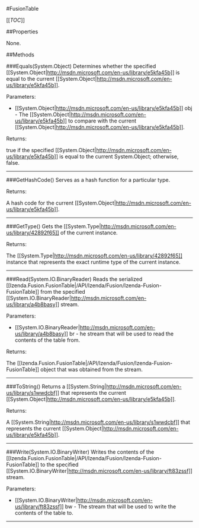 #FusionTable

[[_TOC_]]

##Properties

None.


##Methods

###Equals(System.Object)
Determines whether the specified [[System.Object|http://msdn.microsoft.com/en-us/library/e5kfa45b]] is equal to the current [[System.Object|http://msdn.microsoft.com/en-us/library/e5kfa45b]].

Parameters: 

* [[System.Object|http://msdn.microsoft.com/en-us/library/e5kfa45b]] obj  - The [[System.Object|http://msdn.microsoft.com/en-us/library/e5kfa45b]] to compare with the current [[System.Object|http://msdn.microsoft.com/en-us/library/e5kfa45b]].





Returns:

true if the specified [[System.Object|http://msdn.microsoft.com/en-us/library/e5kfa45b]] is equal to the current System.Object; otherwise, false.


---


###GetHashCode()
 Serves as a hash function for a particular type.  





Returns:

A hash code for the current [[System.Object|http://msdn.microsoft.com/en-us/library/e5kfa45b]].


---


###GetType()
Gets the [[System.Type|http://msdn.microsoft.com/en-us/library/42892f65]] of the current instance.





Returns:

The [[System.Type|http://msdn.microsoft.com/en-us/library/42892f65]] instance that represents the exact runtime type of the current instance.


---


###Read(System.IO.BinaryReader)
Reads the serialized [[Izenda.Fusion.FusionTable|/API/Izenda/Fusion/Izenda-Fusion-FusionTable]] from the specified [[System.IO.BinaryReader|http://msdn.microsoft.com/en-us/library/a4b8basy]] stream.

Parameters: 

* [[System.IO.BinaryReader|http://msdn.microsoft.com/en-us/library/a4b8basy]] br  - he stream that will be used to read the contents of the table from.





Returns:

The [[Izenda.Fusion.FusionTable|/API/Izenda/Fusion/Izenda-Fusion-FusionTable]] object that was obtained from the stream.


---


###ToString()
Returns a [[System.String|http://msdn.microsoft.com/en-us/library/s1wwdcbf]] that represents the current [[System.Object|http://msdn.microsoft.com/en-us/library/e5kfa45b]].





Returns:

A [[System.String|http://msdn.microsoft.com/en-us/library/s1wwdcbf]] that represents the current [[System.Object|http://msdn.microsoft.com/en-us/library/e5kfa45b]].


---


###Write(System.IO.BinaryWriter)
Writes the contents of the [[Izenda.Fusion.FusionTable|/API/Izenda/Fusion/Izenda-Fusion-FusionTable]] to the specified [[System.IO.BinaryWriter|http://msdn.microsoft.com/en-us/library/ft83zssf]] stream.

Parameters: 

* [[System.IO.BinaryWriter|http://msdn.microsoft.com/en-us/library/ft83zssf]] bw  - The stream that will be used to write the contents of the table to.






---


